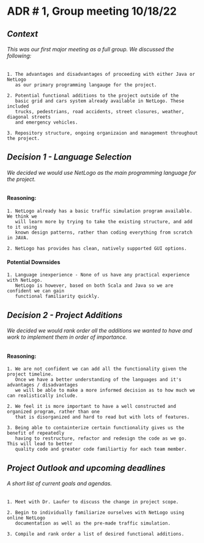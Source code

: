 # **ADR # 1, Group meeting 10/18/22** 

## *Context*

###### This was our first major meeting as a full group. We discussed the following:

    1. The advantages and disadvantages of proceeding with either Java or NetLogo
       as our primary programming langauge for the project.

    2. Potential functional additions to the project outside of the
       basic grid and cars system already available in NetLogo. These included
       trucks, pedestrians, road accidents, street closures, weather, diagonal streets
       and emergency vehicles.

    3. Repository structure, ongoing organizaion and management throughout the project.


## *Decision 1 - Language Selection*

###### We decided we would use NetLogo as the main programming language for the project.  

#### Reasoning:

    1. NetLogo already has a basic traffic simulation program available. We think we
       will learn more by trying to take the existing structure, and add to it using
       known design patterns, rather than coding everything from scratch in JAVA.

    2. NetLogo has provides has clean, natively supported GUI options.


#### Potential Downsides
    
    1. Language inexperience - None of us have any practical experience with NetLogo.
       NetLogo is however, based on both Scala and Java so we are confident we can gain
       functional familiarity quickly.

## *Decision 2 - Project Additions*

###### We decided we would rank order all the additions we wanted to have and work to implement them in order of importance.

#### Reasoning:

    1. We are not confident we can add all the functionality given the project timeline. 
       Once we have a better understanding of the languages and it's advantages / disadvantages 
       we will be able to make a more informed decision as to how much we can realistically include.

    2. We feel it is more important to have a well constructed and organized program, rather than one
       that is disorganized and hard to read but with lots of features.

    3. Being able to containterize certain functionality gives us the benefit of repeatedly
       having to restructure, refactor and redesign the code as we go. This will lead to better
       quality code and greater code familiartiy for each team member.


## *Project Outlook and upcoming deadlines*

###### A short list of current goals and agendas.

    1. Meet with Dr. Laufer to discuss the change in project scope.

    2. Begin to individually familiarize ourselves with NetLogo using online NetLogo
       documentation as well as the pre-made traffic simulation.

    3. Compile and rank order a list of desired functional additions. 
    
 
